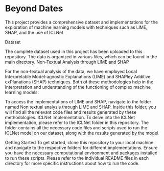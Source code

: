 # Beyond Dates

This project provides a comprehensive dataset and implementations for the exploration of machine learning models with techniques such as LIME, SHAP, and the use of ICLNet.

Dataset

The complete dataset used in this project has been uploaded to this repository. The data is organized in various files, which can be found in the main directory.
Non-Textual Analysis through LIME and SHAP

For the non-textual analysis of the data, we have employed Local Interpretable Model-agnostic Explanations (LIME) and SHAPley Additive exPlanations (SHAP) techniques. Both of these methodologies help in the interpretation and understanding of the functioning of complex machine learning models.

To access the implementations of LIME and SHAP, navigate to the folder named Non textual analysis through LIME and SHAP. Inside this folder, you will find all the relevant code files and results generated by these methodologies.
ICLNet Implementation. To delve into the ICLNet implementation, please refer to the ICLNet folder in this repository. The folder contains all the necessary code files and scripts used to run the ICLNet model on our dataset, along with the results generated by the model.

Getting Started
To get started, clone this repository to your local machine and navigate to the respective folders for different implementations. Ensure you have the necessary computational environment and packages installed to run these scripts. Please refer to the individual README files in each directory for more specific instructions about how to run the code.
